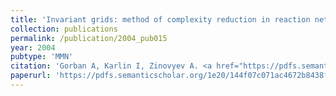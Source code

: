 ```yaml
---
title: 'Invariant grids: method of complexity reduction in reaction networks'
collection: publications
permalink: /publication/2004_pub015
year: 2004
pubtype: 'MMN'
citation: 'Gorban A, Karlin I, Zinovyev A. <a href="https://pdfs.semanticscholar.org/1e20/144f07c071ac4672b8438fe6dbddab9dfad0.pdf">Invariant grids: method of complexity reduction in reaction networks</a>. 2005. <i>ComPlexUs</i> 2004-05;2:110-127'
paperurl: 'https://pdfs.semanticscholar.org/1e20/144f07c071ac4672b8438fe6dbddab9dfad0.pdf'
---
```


